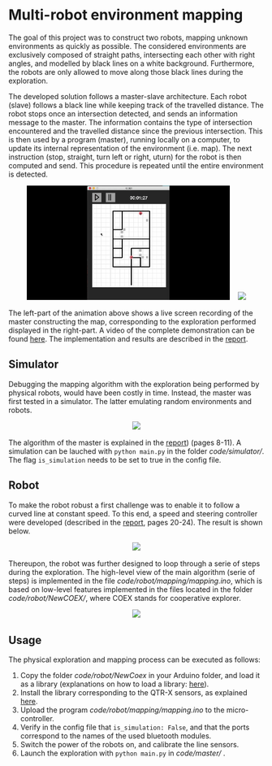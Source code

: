 # Multi-robot environment mapping 

The goal of this project was to construct two robots, mapping unknown environments as quickly as possible. The considered environments are exclusively composed of straight paths, intersecting each other with right angles, and modelled by black lines on a white background. Furthermore, the robots are only allowed to move along those black lines during the exploration.

The developed solution follows a master-slave architecture. Each robot (slave) follows a black line while keeping track of the travelled distance. The robot stops once an intersection detected, and sends an information message to the master. The information contains the type of intersection encountered and the travelled distance since the previous intersection. This is then used by a program (master), running locally on a computer, to update its internal representation of the environment (i.e. map). The next instruction (stop, straight, turn left or right, uturn) for the robot is then computed and send. This procedure is repeated until the entire environment is detected.

<p align="center">
    <img width="400" src="gifs/gif-left.gif">&nbsp;&nbsp;&nbsp;
    <img width="400" src="gifs/gif-right.gif">
</p>

The left-part of the animation above shows a live screen recording of the master constructing the map, corresponding to the exploration performed displayed in the right-part. A video of the complete demonstration can be found [here](https://www.youtube.com/watch?v=w8zaz-Xr6bw&t=6s). The implementation and results are described in the [report](https://awerenne.github.io/files/pp-report.pdf).

## Simulator
Debugging the mapping algorithm with the exploration being performed by physical robots, would have been costly in time. Instead, the master was first tested in a simulator. The latter emulating random environments and robots. 

<p align="center">
    <img width="500" src="gifs/gif-simul.gif">
</p>

The algorithm of the master is explained in the [report](report/personal-project.pdf)) (pages 8-11). A simulation can be lauched with <code>python main.py</code> in the folder *code/simulator/*. The flag <code>is_simulation</code> needs to be set to true in the config file.

## Robot
To make the robot robust a first challenge was to enable it to follow a curved line at constant speed. To this end, a speed and steering controller were developed (described in the [report](report/personal-project.pdf), pages 20-24). The result is shown below.

<p align="center">
    <img width="500" src="gifs/gif-control.gif">
</p>

Thereupon, the robot was further designed to loop through a serie of steps during the exploration. The high-level view of the main algorithm (serie of steps) is implemented in the file *code/robot/mapping/mapping.ino*, which is based on low-level features implemented in the files located in the folder *code/robot/NewCOEX/*, where COEX stands for cooperative explorer. 

<p align="center">
    <img width="500" src="gifs/gif-steps.gif">
</p>

## Usage
The physical exploration and mapping process can be executed as follows:
1. Copy the folder *code/robot/NewCoex* in your Arduino folder, and load it as a library (explanations on how to load a library: [here](https://www.arduino.cc/en/guide/libraries)).
2. Install the library corresponding to the QTR-X sensors, as explained [here](https://www.pololu.com/docs/0J19/2).
3. Upload the program *code/robot/mapping/mapping.ino* to the micro-controller.
4. Verify in the config file that <code>is_simulation: False</code>, and that the ports correspond to the names of the used bluetooth modules.
5. Switch the power of the robots on, and calibrate the line sensors.
6. Launch the exploration with <code>python main.py</code> in *code/master/* .





